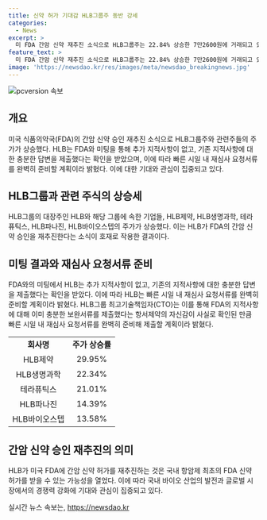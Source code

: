 ```yaml
---
title: 신약 허가 기대감 HLB그룹주 동반 강세
categories:
  - News
excerpt: >
  미 FDA 간암 신약 재추진 소식으로 HLB그룹주는 22.84% 상승한 7만2600원에 거래되고 있다. HLB제약, HLB생명과학, 테라퓨틱스, HLB파나진, HLB바이오스텝 등도 상승세다. HLB는 FDA와의 미팅에서 지적사항에 대한 충분한 보완서류를 제출했다며 재심사 요청서류를 준비 중이라고 밝혔다. 이에 따라, 국산 항암제의 FDA 신약 허가 기대감이 부풀어 오르는 상황이다.
feature_text: >
  미 FDA 간암 신약 재추진 소식으로 HLB그룹주는 22.84% 상승한 7만2600원에 거래되고 있다. HLB제약, HLB생명과학, 테라퓨틱스, HLB파나진, HLB바이오스텝 등도 상승세다. HLB는 FDA와의 미팅에서 지적사항에 대한 충분한 보완서류를 제출했다며 재심사 요청서류를 준비 중이라고 밝혔다. 이에 따라, 국산 항암제의 FDA 신약 허가 기대감이 부풀어 오르는 상황이다.
image: 'https://newsdao.kr/res/images/meta/newsdao_breakingnews.jpg'
---
```


<p><img src="https://newsdao.kr/res/images/meta/newsdao_breakingnews.jpg" alt="pcversion 속보" /></p>

<h2 data-ke-size="size26">개요</h2>

<p data-ke-size="size16">미국 식품의약국(FDA)의 간암 신약 승인 재추진 소식으로 HLB그룹주와 관련주들의 주가가 상승했다. HLB는 FDA와 미팅을 통해 추가 지적사항이 없고, 기존 지적사항에 대한 충분한 답변을 제출했다는 확인을 받았으며, 이에 따라 빠른 시일 내 재심사 요청서류를 완벽히 준비할 계획이라 밝혔다. 이에 대한 기대와 관심이 집중되고 있다.</p>

<h2 data-ke-size="size26">HLB그룹과 관련 주식의 상승세</h2>

<p data-ke-size="size16">HLB그룹의 대장주인 HLB와 해당 그룹에 속한 기업들, HLB제약, HLB생명과학, 테라퓨틱스, HLB파나진, HLB바이오스텝의 주가가 상승했다. 이는 HLB가 FDA의 간암 신약 승인을 재추진한다는 소식이 호재로 작용한 결과이다.</p>

<h2 data-ke-size="size26">미팅 결과와 재심사 요청서류 준비</h2>

<p data-ke-size="size16">FDA와의 미팅에서 HLB는 추가 지적사항이 없고, 기존의 지적사항에 대한 충분한 답변을 제출했다는 확인을 받았다. 이에 따라 HLB는 빠른 시일 내 재심사 요청서류를 완벽히 준비할 계획이라 밝혔다. HLB그룹 최고기술책임자(CTO)는 이를 통해 FDA의 지적사항에 대해 이미 충분한 보완서류를 제출했다는 항서제약의 자신감이 사실로 확인된 만큼 빠른 시일 내 재심사 요청서류를 완벽히 준비해 제출할 계획이라 밝혔다.</p>

<table>
  <tr>
    <td style="text-align: center; height: 17px;"><b>회사명</b></td>
    <td style="text-align: center; height: 17px;"><b>주가 상승률</b></td>
  </tr>
  <tr>
    <td style="text-align: center; height: 17px;">HLB제약</td>
    <td style="text-align: center; height: 17px;">29.95%</td>
  </tr>
  <tr>
    <td style="text-align: center; height: 17px;">HLB생명과학</td>
    <td style="text-align: center; height: 17px;">22.34%</td>
  </tr>
  <tr>
    <td style="text-align: center; height: 17px;">테라퓨틱스</td>
    <td style="text-align: center; height: 17px;">21.01%</td>
  </tr>
  <tr>
    <td style="text-align: center; height: 17px;">HLB파나진</td>
    <td style="text-align: center; height: 17px;">14.39%</td>
  </tr>
  <tr>
    <td style="text-align: center; height: 17px;">HLB바이오스텝</td>
    <td style="text-align: center; height: 17px;">13.58%</td>
  </tr>
</table>

<h2 data-ke-size="size26">간암 신약 승인 재추진의 의미</h2>

<p data-ke-size="size16">HLB가 미국 FDA에 간암 신약 허가를 재추진하는 것은 국내 항암제 최초의 FDA 신약 허가를 받을 수 있는 가능성을 열었다. 이에 따라 국내 바이오 산업의 발전과 글로벌 시장에서의 경쟁력 강화에 기대와 관심이 집중되고 있다.</p>
실시간 뉴스 속보는, <a href="https://newsdao.kr" rel="dofollow">https://newsdao.kr</a>


